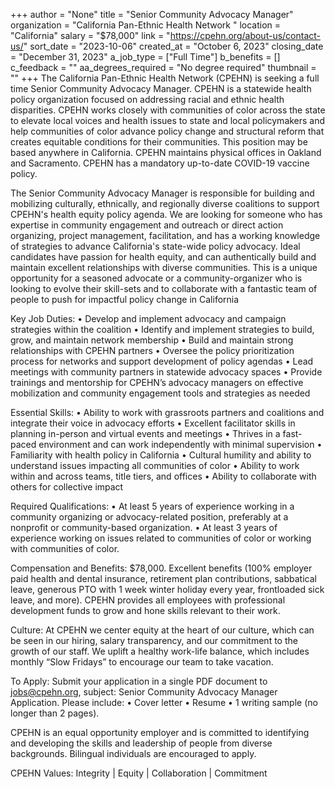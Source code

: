 +++
author = "None"
title = "Senior Community Advocacy Manager"
organization = "California Pan-Ethnic Health Network "
location = "California"
salary = "$78,000"
link = "https://cpehn.org/about-us/contact-us/"
sort_date = "2023-10-06"
created_at = "October 6, 2023"
closing_date = "December 31, 2023"
a_job_type = ["Full Time"]
b_benefits = []
c_feedback = ""
aa_degrees_required = "No degree required"
thumbnail = ""
+++
The California Pan-Ethnic Health Network (CPEHN) is seeking a full time Senior Community Advocacy Manager. CPEHN is a statewide health policy organization focused on addressing racial and ethnic health disparities. CPEHN works closely with communities of color across the state to elevate local voices and health issues to state and local policymakers and help communities of color advance policy change and structural reform that creates equitable conditions for their communities. This position may be based anywhere in California. CPEHN maintains physical offices in Oakland and Sacramento. CPEHN has a mandatory up-to-date COVID-19 vaccine policy.

The Senior Community Advocacy Manager is responsible for building and mobilizing culturally, ethnically, and regionally diverse coalitions to support CPEHN's health equity policy agenda. We are looking for someone who has expertise in community engagement and outreach or direct action organizing, project management, facilitation, and has a working knowledge of strategies to advance California's state-wide policy advocacy. Ideal candidates have passion for health equity, and can authentically build and maintain excellent relationships with diverse communities. This is a unique opportunity for a seasoned advocate or a community-organizer who is looking to evolve their skill-sets and to collaborate with a fantastic team of people to push for impactful policy change in California


Key Job Duties:
•	Develop and implement advocacy and campaign strategies within the coalition
•	Identify and implement strategies to build, grow, and maintain network membership
•	Build and maintain strong relationships with CPEHN partners
•	Oversee the policy prioritization process for networks and support development of policy agendas
•	Lead meetings with community partners in statewide advocacy spaces
•	Provide trainings and mentorship for CPEHN’s advocacy managers on effective mobilization and community engagement tools and strategies as needed


Essential Skills:
•	Ability to work with grassroots partners and coalitions and integrate their voice in advocacy efforts
•	Excellent facilitator skills in planning in-person and virtual events and meetings
•	Thrives in a fast-paced environment and can work independently with minimal supervision
•	Familiarity with health policy in California
•	Cultural humility and ability to understand issues impacting all communities of color
•	Ability to work within and across teams, title tiers, and offices
•	Ability to collaborate with others for collective impact


Required Qualifications:
•	At least 5 years of experience working in a community organizing or advocacy-related position, preferably at a nonprofit or community-based organization.
•	At least 3 years of experience working on issues related to communities of color or working with communities of color.


Compensation and Benefits:
$78,000. Excellent benefits (100% employer paid health and dental insurance, retirement plan contributions, sabbatical leave, generous PTO with 1 week winter holiday every year, frontloaded sick leave, and more). CPEHN provides all employees with professional development funds to grow and hone skills relevant to their work.


Culture:
At CPEHN we center equity at the heart of our culture, which can be seen in our hiring, salary transparency, and our commitment to the growth of our staff. We uplift a healthy work-life balance, which includes monthly “Slow Fridays” to encourage our team to take vacation.


To Apply:
Submit your application in a single PDF document to jobs@cpehn.org, subject: Senior Community Advocacy Manager Application. Please include:
•	Cover letter
•	Resume
•	1 writing sample (no longer than 2 pages).


CPEHN is an equal opportunity employer and is committed to identifying and developing the skills and leadership of people from diverse backgrounds. Bilingual individuals are encouraged to apply. 

CPEHN Values: Integrity | Equity | Collaboration | Commitment 